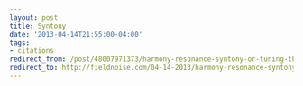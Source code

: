 ```yaml
---
layout: post 
title: Syntony 
date: '2013-04-14T21:55:00-04:00' 
tags: 
- citations 
redirect_from: /post/48007971373/harmony-resonance-syntony-or-tuning-these-are/
redirect_to: http://fieldnoise.com/04-14-2013/harmony-resonance-syntony-or-tuning-these-are
---
```


